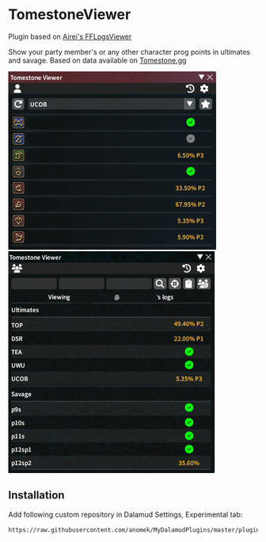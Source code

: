 # TomestoneViewer

Plugin based on [Airei's FFLogsViewer](https://github.com/Aireil/FFLogsViewer)

Show your party member's or any other character prog points in ultimates and savage. Based on data available on [Tomestone.gg](https://tomestone.gg)

![example image 1](res/image1.png)
![example image 2](res/image2.png)

## Installation
Add following custom repository in Dalamud Settings, Experimental tab:

```
https://raw.githubusercontent.com/anomek/MyDalamudPlugins/master/pluginmaster.json
```
